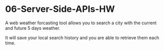 # 06-Server-Side-APIs-HW
A web weather forcasting tool allows you to search a city with the current and future 5 days weather.

It will save your local search history and you are able to retrieve them each time.